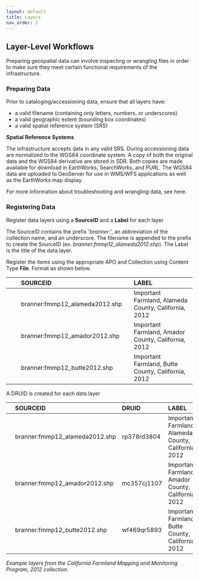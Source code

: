 ```yaml
---
layout: default
title: Layers
nav_order: 2
---
```


## Layer-Level Workflows


Preparing geospatial data can involve inspecting or wrangling files in order to make sure they meet certain functional requirements of the infrastructure. 

### Preparing Data

Prior to cataloging/accessioning data, ensure that all layers have:

* a valid filename (containing only letters, numbers, or underscores)
* a valid geographic extent (bounding box coordinates)
* a valid spatial reference system (SRS)

**Spatial Reference Systems**

The infrastructure accepts data in any valid SRS. During accessioning data are normalized to the WGS84 coordinate system. A copy of both the original data and the WGS84 derivative are stored in SDR. Both copies are made available for download in EarthWorks, SearchWorks, and PURL. The WGS84 data are uploaded to GeoServer for use in WMS/WFS applications as well as the EarthWorks map display.

For more information about troubleshooting and wrangling data, see here. 

### Registering Data

Register data layers using a **SourceID** and a **Label** for each layer

The SourceID contains the prefix  '*branner:*', an abbreviation of the collection name, and an underscore. The filename is appended to the prefix to create the SourceID (ex. *branner:fmmp12_alameda2012.shp*). The Label is the title of the data layer. 

Register the items using the appropriate APO and Collection using Content Type **File**. Format as shown below.

|||SOURCEID||LABEL|
|:----|:----|:----|:----|:----|
|||branner:fmmp12_alameda2012.shp||Important Farmland, Alameda County, California, 2012|
|||branner:fmmp12_amador2012.shp||Important Farmland, Amador County, California, 2012|
|||branner:fmmp12_butte2012.shp||Important Farmland, Butte County, California, 2012|

A DRUID is created for each data layer


||SOURCEID|DRUID|LABEL|
|:----|:----|:----|:----|
||branner:fmmp12_alameda2012.shp|rp378rd3804|Important Farmland, Alameda County, California, 2012|
||branner:fmmp12_amador2012.shp|mc357cj1107|Important Farmland, Amador County, California, 2012|
||branner:fmmp12_butte2012.shp|wf469qr5893|Important Farmland, Butte County, California, 2012|

_Example layers from the California Farmland Mapping and Monitoring Program, 2012 collection._
